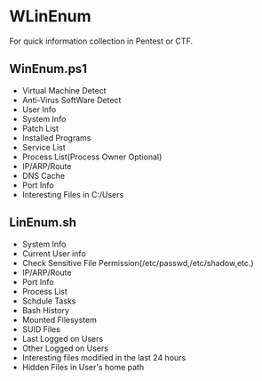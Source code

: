 # WLinEnum

For quick information collection in Pentest or CTF.

## WinEnum.ps1

+ Virtual Machine Detect
+ Anti-Virus SoftWare Detect
+ User Info
+ System Info
+ Patch List
+ Installed Programs
+ Service List
+ Process List(Process Owner Optional)
+ IP/ARP/Route
+ DNS Cache
+ Port Info
+ Interesting Files in C:/Users


## LinEnum.sh

+ System Info
+ Current User info
+ Check Sensitive File Permission(/etc/passwd,/etc/shadow,etc.)
+ IP/ARP/Route
+ Port Info
+ Process List
+ Schdule Tasks
+ Bash History
+ Mounted Filesystem
+ SUID Files
+ Last Logged on Users
+ Other Logged on Users
+ Interesting files modified in the last 24 hours
+ Hidden Files in User's home path
